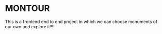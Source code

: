 # MONTOUR
This is a frontend end to end project in which we can choose monuments of our own and explore it!!!!
